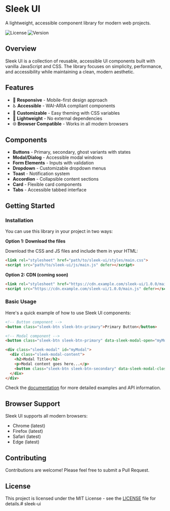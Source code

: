 # Sleek UI

A lightweight, accessible component library for modern web projects.

![License](https://img.shields.io/badge/license-MIT-blue.svg)
![Version](https://img.shields.io/badge/version-1.0.0-green.svg)

## Overview

Sleek UI is a collection of reusable, accessible UI components built with vanilla JavaScript and CSS. The library focuses on simplicity, performance, and accessibility while maintaining a clean, modern aesthetic.

## Features

- 📱 **Responsive** - Mobile-first design approach
- ♿ **Accessible** - WAI-ARIA compliant components
- 🎨 **Customizable** - Easy theming with CSS variables
- 🚀 **Lightweight** - No external dependencies
- 🌐 **Browser Compatible** - Works in all modern browsers

## Components

- **Buttons** - Primary, secondary, ghost variants with states
- **Modal/Dialog** - Accessible modal windows
- **Form Elements** - Inputs with validation
- **Dropdown** - Customizable dropdown menus
- **Toast** - Notification system
- **Accordion** - Collapsible content sections
- **Card** - Flexible card components
- **Tabs** - Accessible tabbed interface

## Getting Started

### Installation

You can use this library in your project in two ways:

**Option 1: Download the files**

Download the CSS and JS files and include them in your HTML:

```html
<link rel="stylesheet" href="path/to/sleek-ui/styles/main.css">
<script src="path/to/sleek-ui/js/main.js" defer></script>
```

**Option 2: CDN (coming soon)**

```html
<link rel="stylesheet" href="https://cdn.example.com/sleek-ui/1.0.0/main.css">
<script src="https://cdn.example.com/sleek-ui/1.0.0/main.js" defer></script>
```

### Basic Usage

Here's a quick example of how to use Sleek UI components:

```html
<!-- Button component -->
<button class="sleek-btn sleek-btn-primary">Primary Button</button>

<!-- Modal component -->
<button class="sleek-btn sleek-btn-primary" data-sleek-modal-open="myModal">Open Modal</button>

<div class="sleek-modal" id="myModal">
  <div class="sleek-modal-content">
    <h2>Modal Title</h2>
    <p>Modal content goes here...</p>
    <button class="sleek-btn sleek-btn-secondary" data-sleek-modal-close>Close</button>
  </div>
</div>
```

Check the [documentation](./docs/getting-started.md) for more detailed examples and API information.

## Browser Support

Sleek UI supports all modern browsers:

- Chrome (latest)
- Firefox (latest)
- Safari (latest)
- Edge (latest)

## Contributing

Contributions are welcome! Please feel free to submit a Pull Request.

## License

This project is licensed under the MIT License - see the [LICENSE](LICENSE) file for details.#   s l e e k - u i  
 